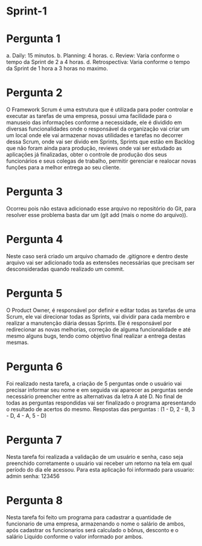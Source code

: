# Sprint-1

# Pergunta 1 
a. Daily: 15 minutos. 
b. Planning: 4 horas.
c. Review: Varia conforme o tempo da Sprint de 2 a 4 horas.
d. Retrospectiva: Varia conforme o tempo da Sprint de 1 hora a 3 horas no maximo.

# Pergunta 2
O Framework Scrum é uma estrutura que é utilizada para poder controlar e executar as tarefas de uma empresa, possui uma facilidade para o manuseio das informações conforme a necessidade, ele é dividido em diversas funcionalidades onde o responsável da organização vai criar um um local onde ele vai armazenar novas utilidades e tarefas no decorrer dessa Scrum, onde vai ser divido em Sprints, Sprints que estão em Backlog que não foram ainda para produção, reviews onde vai ser estudado as aplicações já finalizadas, obter o controle de produção dos seus funcionários e seus colegas de trabalho, permitir gerenciar e realocar novas funções para a melhor entrega ao seu cliente. 

# Pergunta 3
Ocorreu pois não estava adicionado esse arquivo no repositório do Git, para resolver esse problema basta dar um (git add (mais o nome do arquivo)).

# Pergunta 4
Neste caso será criado um arquivo chamado de .gitignore e dentro deste arquivo vai ser adicionado toda as extensões necessárias que precisam ser desconsideradas quando realizado um commit.

# Pergunta 5
O Product Owner, é responsável por definir e editar todas as tarefas de uma Scrum, ele vai direcionar todas as Sprints, vai dividir para cada membro e realizar a manutenção diária dessas Sprints. Ele é responsável por redirecionar as novas melhorias, correção de alguma funcionalidade e até mesmo alguns bugs, tendo como objetivo final realizar a entrega destas mesmas.

# Pergunta 6
Foi realizado nesta tarefa, a criação de 5 perguntas onde o usuário vai precisar informar seu nome e em seguida vai aparecer as perguntas sende necessário preencher entre as alternativas da letra A até D. No final de todas as perguntas respondidas vai ser finalizado o programa apresentando o resultado de acertos do mesmo.
Respostas das perguntas : (1 - D, 2 - B, 3 - D, 4 - A, 5 - D)

# Pergunta 7
Nesta tarefa foi realizada a validação de um usuário e senha, caso seja preenchido corretamente o usuário vai receber um retorno na tela em qual período do dia ele acessou. Para esta aplicação foi informado para usuario: admin
senha: 123456

# Pergunta 8
Nesta tarefa foi feito um programa para cadastrar a quantidade de funcionario de uma empresa, armazenando o nome o salário de ambos, após cadastrar os funcionarios será calculado o bônus, desconto e o salário Liquido conforme o valor informado por ambos. 